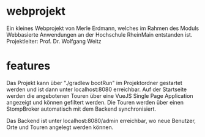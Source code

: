 # webprojekt
Ein kleines Webprojekt von Merle Erdmann, welches im Rahmen des Moduls Webbasierte Anwendungen an der Hochschule RheinMain entstanden ist.
Projektleiter: Prof. Dr. Wolfgang Weitz

# features
Das Projekt kann über "./gradlew bootRun" im Projektordner gestartet werden und ist dann unter localhost:8080 erreichbar.
Auf der Startseite werden die angebotenen Touren über eine VueJS Single Page Application angezeigt und können gefiltert werden.
Die Touren werden über einen StompBroker automatisch mit dem Backend synchronisiert.

Das Backend ist unter localhost:8080/admin erreichbar, wo neue Benutzer, Orte und Touren angelegt werden können.

